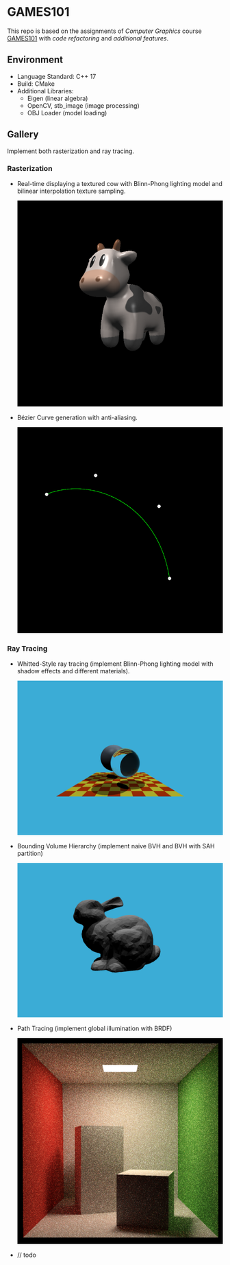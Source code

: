 # GAMES101

This repo is based on the assignments of *Computer Graphics* course [GAMES101](https://sites.cs.ucsb.edu/~lingqi/teaching/games101.html) with *code refactoring* and *additional features*.



## Environment

* Language Standard: C++ 17
* Build: CMake
* Additional Libraries:
  * Eigen (linear algebra)
  * OpenCV, stb_image (image processing)
  * OBJ Loader (model loading)



## Gallery

Implement both rasterization and ray tracing.

### Rasterization

* Real-time displaying a textured cow with Blinn-Phong lighting model and bilinear interpolation texture sampling.

  ![Assignment3](Assignment3/image/output_texture_bilinear.png)

  

* Bézier Curve generation with anti-aliasing.

  ![Assignment4](Assignment4/image/bezier_curve_with_anti_aliasing.png)



### Ray Tracing

* Whitted-Style ray tracing (implement Blinn-Phong lighting model with shadow effects and different materials).

  ![Assignment5](Assignment5/image/output.png)

  

* Bounding Volume Hierarchy (implement naive BVH and BVH with SAH partition)

  ![Assignment6](Assignment6/image/output.png)

  

* Path Tracing (implement global illumination with BRDF)

  ![Assignment6](Assignment7/image/output.png)



* // todo